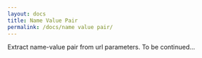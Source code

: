 ```yaml
---
layout: docs
title: Name Value Pair
permalink: /docs/name value pair/
---
```


Extract name-value pair from url parameters.
To be continued...
